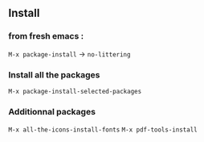 ## Install

### from fresh emacs :

`M-x package-install` -> `no-littering`

### Install all the packages

`M-x package-install-selected-packages`

### Additionnal packages

`M-x all-the-icons-install-fonts`
`M-x pdf-tools-install`

